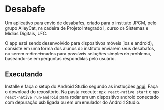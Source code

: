 # Desabafe

Um aplicativo para envio de desabafos, criado para o instituto JPCM, pelo grupo AlleyCat, na cadeira de Projeto Integrado I, curso de Sistemas e Mídias Digitais, UFC.

O app está sendo desenvolvido para dispositivos móveis (ios e android), consiste em uma forma dos alunos do instituto enviarem seus desabafos, ou serem redirecionados para possíveis soluções simples do problema, baseando-se em perguntas respondidas pelo usuário.

## Executando
Installe e faça o setup do Android Studio segundo as instruções [aqui](https://reactnative.dev/docs/environment-setup).
Faça o download do repositório.
Na pasta execute:
`npx react-native start`
e
`npx react-native run-android`
para rodar em um dispositivo android conectado com depuração usb ligada ou em um emulador do Android Studio.
